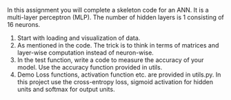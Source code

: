 In this assignment you will complete a skeleton code for an ANN. It is a multi-layer perceptron (MLP).
The number of hidden layers is 1 consisting of 16 neurons.

1. Start with loading and visualization of data.
2. As mentioned in the code. The trick is to think in terms of matrices and layer-wise computation instead of neuron-wise.
3. In the test function, write a code to measure the accuracy of your model. Use the accuracy function provided in utils.
4. Demo Loss functions, activation function etc. are provided in utils.py. In this project use the cross-entropy loss, sigmoid activation for hidden units and softmax for output units.


